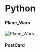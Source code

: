 # Python

#### Plane_Wars

![Plane_Wars](https://github.com/liuniuliuniu/Python-Practice/blob/master/PlaneWars/Plane_Wars.gif)



####  PostCard





